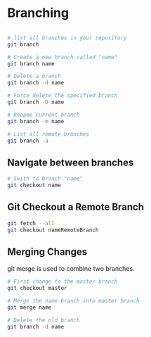 # Branching


```bash

```

```bash
# list all branches in your repository
git branch
```

```bash
# Create a new branch called "name"
git branch name
```

```bash
# Delete a branch
git branch -d name

# Force delete the specified branch
git branch -D name
```

```bash
# Rename current branch
git branch -m name
```

```bash
# List all remote branches
git branch -a
```

## Navigate between branches

```bash
# Swith to branch "name"
git checkout name
```

## Git Checkout a Remote Branch

```bash
git fetch --all
git checkout nameRemoteBranch
```

## Merging Changes

git merge is used to combine two branches.

```bash
# First change to the master branch
git checkout master

# Merge the name branch into master branch
git merge name

# Delete the old branch
git branch -d name
```